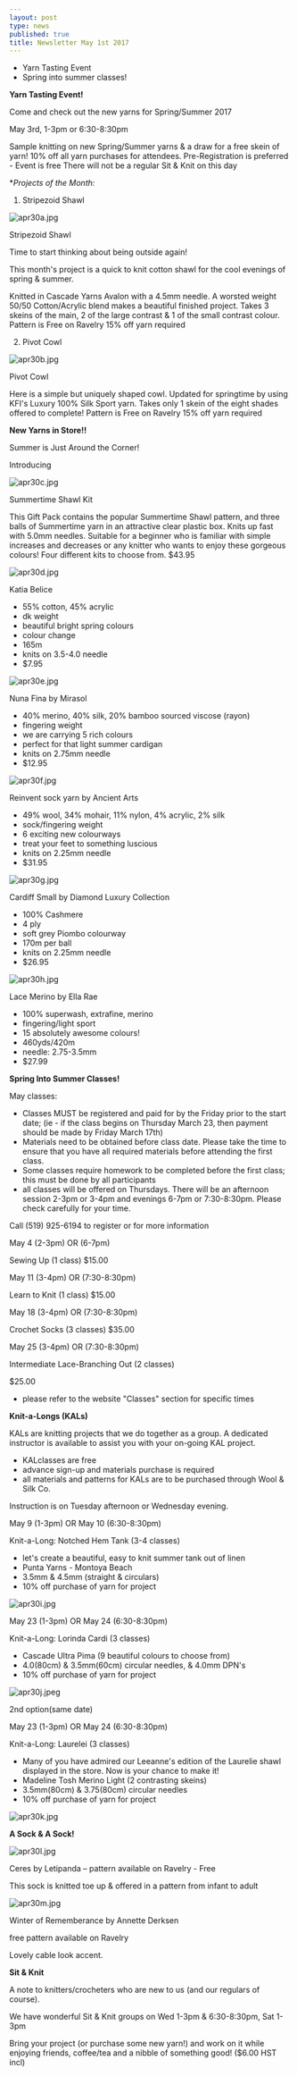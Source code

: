 ```yaml
---
layout: post
type: news
published: true
title: Newsletter May 1st 2017
---
```

- Yarn Tasting Event
- Spring into summer classes!

**Yarn Tasting Event!**

Come and check out the new yarns for Spring/Summer 2017

May 3rd, 1-3pm or 6:30-8:30pm

Sample knitting on new Spring/Summer yarns & a draw for a free skein of yarn! 10% off all yarn purchases for attendees. Pre-Registration is preferred - Event is free There will not be a regular Sit & Knit on this day 

 
**Projects of the Month:*

1) Stripezoid Shawl

![apr30a.jpg]({{site.baseurl}}/news/img/apr30a.jpg)

Stripezoid Shawl  
 
Time to start thinking about being outside again!  

This month's project is a quick to knit cotton shawl for the cool evenings of spring & summer.

Knitted in Cascade Yarns Avalon with a 4.5mm needle. A worsted weight 50/50 Cotton/Acrylic blend makes a beautiful finished project. Takes 3 skeins of the main, 2 of the large contrast & 1 of the small contrast colour. Pattern is Free on Ravelry 15% off yarn required

2) Pivot Cowl

![apr30b.jpg]({{site.baseurl}}/news/img/apr30b.jpg)

Pivot Cowl

Here is a simple but uniquely shaped cowl. Updated for springtime by using KFI's Luxury 100% Silk Sport yarn.  Takes only 1 skein of the eight shades offered to complete! Pattern is Free on Ravelry 15% off yarn required
 

**New Yarns in Store!!**

Summer is Just Around the Corner!

Introducing

![apr30c.jpg]({{site.baseurl}}/news/img/apr30c.jpg)

Summertime Shawl Kit
 
This Gift Pack contains the popular Summertime Shawl pattern, and three balls of Summertime yarn in an attractive clear plastic box. Knits up fast with 5.0mm needles. Suitable for a beginner who is familiar with simple increases and decreases or any knitter who wants to enjoy these gorgeous colours!  Four different kits to choose from.
$43.95

![apr30d.jpg]({{site.baseurl}}/news/img/apr30d.jpg)

Katia Belice
 
- 55% cotton, 45% acrylic
- dk weight
- beautiful bright spring colours
- colour change
- 165m
- knits on 3.5-4.0 needle
- $7.95

![apr30e.jpg]({{site.baseurl}}/news/img/apr30e.jpg)

Nuna Fina by Mirasol
 
- 40% merino, 40% silk, 20% bamboo sourced viscose (rayon)
- fingering weight
- we are carrying 5 rich colours
- perfect for that light summer cardigan
- knits on 2.75mm needle
- $12.95

![apr30f.jpg]({{site.baseurl}}/news/img/apr30f.jpg)

Reinvent sock yarn by Ancient Arts
 
- 49% wool, 34% mohair, 11% nylon, 4% acrylic, 2% silk
- sock/fingering weight
- 6 exciting new colourways 
- treat your feet to something luscious
- knits on 2.25mm needle
- $31.95

![apr30g.jpg]({{site.baseurl}}/news/img/apr30g.jpg)

Cardiff Small by Diamond Luxury Collection
 
- 100% Cashmere
- 4 ply
- soft grey Piombo colourway 
- 170m per ball 
- knits on 2.25mm needle
- $26.95

![apr30h.jpg]({{site.baseurl}}/news/img/apr30h.jpg)

Lace Merino by Ella Rae

- 100% superwash, extrafine, merino
- fingering/light sport
- 15 absolutely awesome colours!
- 460yds/420m
- needle: 2.75-3.5mm
- $27.99
 

**Spring Into Summer Classes!**

May classes:

- Classes MUST  be registered and paid for by the Friday prior to the start date; (ie - if the class begins on Thursday March 23, then payment should be made by Friday March 17th)
- Materials need to be obtained before class date.  Please take the time to ensure that you have all required materials before attending the first class.
- Some classes require homework to be completed before the first class; this must be done by all participants
- all classes will be offered on Thursdays. There will be an afternoon session 2-3pm or 3-4pm and evenings 6-7pm or 7:30-8:30pm. Please check carefully for your time.

Call (519) 925-6194  to register or for more information 

May 4 (2-3pm) OR (6-7pm)

Sewing Up                             (1 class)  $15.00


May 11 (3-4pm) OR (7:30-8:30pm)

Learn to Knit                         (1 class)   $15.00

May 18 (3-4pm)  OR  (7:30-8:30pm)

Crochet Socks                     (3 classes)        $35.00

May 25 (3-4pm)  OR  (7:30-8:30pm)

Intermediate Lace-Branching Out  (2 classes)  

$25.00
 
- please refer to the website "Classes" section for 
  specific times


**Knit-a-Longs (KALs)**

KALs are knitting projects that we do together as a group. A dedicated instructor is available to assist you with your on-going KAL project.

- KALclasses are free
- advance sign-up and materials purchase is required 
- all materials and patterns for KALs are to be purchased through Wool & Silk Co. 

Instruction is on Tuesday afternoon or Wednesday evening.

May 9 (1-3pm)  OR May 10 (6:30-8:30pm)

Knit-a-Long:   Notched Hem Tank  (3-4 classes)
                     
- let's create a beautiful, easy to knit summer tank out of linen
- Punta Yarns - Montoya Beach
- 3.5mm & 4.5mm (straight & circulars) 
- 10% off purchase of yarn for project

![apr30i.jpg]({{site.baseurl}}/news/img/apr30i.jpg)

May 23 (1-3pm)  OR  May 24 (6:30-8:30pm)

Knit-a-Long:   Lorinda Cardi  (3 classes) 
  
- Cascade Ultra Pima (9 beautiful colours to choose from)
- 4.0(80cm) & 3.5mm(60cm) circular needles, & 4.0mm DPN's
- 10% off purchase of yarn for project

![apr30j.jpeg]({{site.baseurl}}/news/img/apr30j.jpeg)

2nd option(same date)

May 23 (1-3pm)  OR  May 24 (6:30-8:30pm)

Knit-a-Long:  Laurelei (3 classes) 
 
- Many of you have admired our Leeanne's edition of the Laurelie shawl displayed in the store. Now is your chance to make it!
- Madeline Tosh Merino Light (2 contrasting skeins)
- 3.5mm(80cm)  & 3.75(80cm) circular needles
- 10% off purchase of yarn for project

![apr30k.jpg]({{site.baseurl}}/news/img/apr30k.jpg)


**A Sock & A Sock!**

![apr30l.jpg]({{site.baseurl}}/news/img/apr30l.jpg)

Ceres by Letipanda – pattern available on Ravelry - Free

This sock is knitted toe up & offered in a pattern from infant to  adult

![apr30m.jpg]({{site.baseurl}}/news/img/apr30m.jpg)

Winter of Rememberance by Annette Derksen

free  pattern available on Ravelry 

Lovely cable look accent. 


**Sit & Knit**
 
A note to knitters/crocheters who are new to us (and our regulars of course).

We have wonderful Sit & Knit groups on Wed 1-3pm & 6:30-8:30pm, Sat 1-3pm
 
Bring your project (or purchase some new yarn!) and work on it while enjoying friends, coffee/tea and a nibble of something good!  ($6.00 HST incl)
